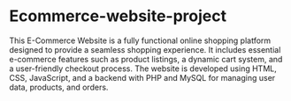 # Ecommerce-website-project

This E-Commerce Website is a fully functional online shopping platform designed to provide a seamless shopping experience. It includes essential e-commerce features such as product listings, a dynamic cart system, and a user-friendly checkout process. The website is developed using HTML, CSS, JavaScript, and a backend with PHP and MySQL for managing user data, products, and orders.
